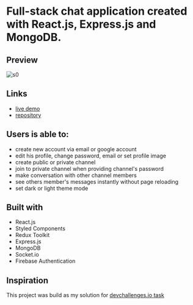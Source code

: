 # Full-stack chat application created with React.js, Express.js and MongoDB.

## Preview

![s0](https://user-images.githubusercontent.com/72691985/162732412-bc185038-35a8-4d4e-ac6c-7e07eb2fd341.PNG)

## Links 
 
-  [live demo](https://deft-griffin-b062df.netlify.app)
-  [repository](https://github.com/mlatka9/chat-app)


## Users is able to:

- create new account via email or google account
- edit his profile, change password, email or set profile image
- create public or private channel 
- join to private channel when providing channel's password
- make conversation with other channel members
- see others member's messages instantly without page reloading
- set dark or light theme mode 

## Built with
- React.js
- Styled Components
- Redux Toolkit
- Express.js
- MongoDB
- Socket.io
- Firebase Authentication

## Inspiration 
This project was build as my solution for [devchallenges.io task](https://devchallenges.io/challenges/UgCqszKR7Q7oqb4kRfI0)
